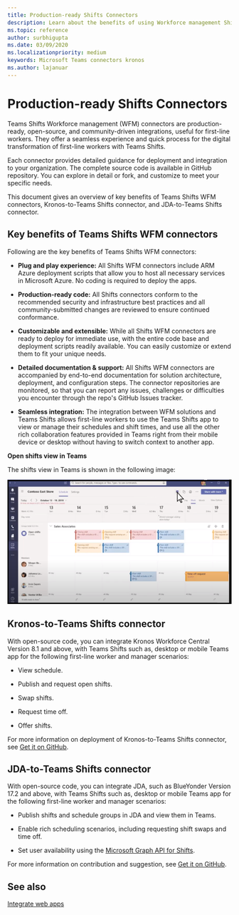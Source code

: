 ```yaml
---
title: Production-ready Shifts Connectors
description: Learn about the benefits of using Workforce management Shifts connectors for Teams, such as Kronos-to-Teams Shifts connector and JDA-to-Teams Shifts connector
ms.topic: reference
author: surbhigupta
ms.date: 03/09/2020
ms.localizationpriority: medium
keywords: Microsoft Teams connectors kronos
ms.author: lajanuar
---
```


# Production-ready Shifts Connectors  

Teams Shifts Workforce management (WFM) connectors are production-ready, open-source, and community-driven integrations, useful for first-line workers. They offer a seamless experience and quick process for the digital transformation of first-line workers with Teams Shifts.

Each connector provides detailed guidance for deployment and integration to your organization. The complete source code is available in GitHub repository. You can explore in detail or fork, and customize to meet your specific needs.

This document gives an overview of key benefits of Teams Shifts WFM connectors, Kronos-to-Teams Shifts connector, and JDA-to-Teams Shifts connector.

## Key benefits of Teams Shifts WFM connectors

Following are the key benefits of Teams Shifts WFM connectors:

* **Plug and play experience:** All Shifts WFM connectors include ARM Azure deployment scripts that allow you to host all necessary services in Microsoft Azure. No coding is required to deploy the apps.

* **Production-ready code:** All Shifts connectors conform to the recommended security and infrastructure best practices and all community-submitted changes are reviewed to ensure continued conformance.

* **Customizable and extensible:** While all Shifts WFM connectors are ready to deploy for immediate use, with the entire code base and deployment scripts readily available. You can easily customize or extend them to fit your unique needs.

* **Detailed documentation & support:** All Shifts WFM connectors are accompanied by end-to-end documentation for solution architecture, deployment, and configuration steps. The connector repositories are monitored, so that you can report any issues, challenges or difficulties you encounter through the repo's GitHub Issues tracker.

* **Seamless integration:** The integration between WFM solutions and Teams Shifts allows first-line workers to use the Teams Shifts app to view or manage their schedules and shift times, and use all the other rich collaboration features provided in Teams right from their mobile device or desktop without having to switch context to another app.  

**Open shifts view in Teams**

The shifts view in Teams is shown in the following image:

![Open shifts in Teams](../assets/images/teams-open-shifts-view.png)

## Kronos-to-Teams Shifts connector

With open-source code, you can integrate Kronos Workforce Central Version 8.1 and above, with Teams Shifts such as, desktop or mobile Teams app for the following first-line worker and manager scenarios:

* View schedule.

* Publish and request open shifts.

* Swap shifts.

* Request time off.

* Offer shifts.

For more information on deployment of Kronos-to-Teams Shifts connector, see [Get it on GitHub](https://aka.ms/KronosShiftsConnector).

## JDA-to-Teams Shifts connector

With open-source code, you can integrate JDA, such as BlueYonder Version 17.2 and above, with Teams Shifts  such as, desktop or mobile Teams app for the following first-line worker and manager scenarios:

* Publish shifts and schedule groups in JDA and view them in Teams.

* Enable rich scheduling scenarios, including requesting shift swaps and time off.

* Set user availability using the [Microsoft Graph API for Shifts](/graph/api/resources/shift?view=graph-rest-beta&preserve-view=true).

For more information on contribution and suggestion, see [Get it on GitHub](https://aka.ms/JDAShiftsConnector).

## See also

[Integrate web apps](~/samples/integrate-web-apps-overview.md)
